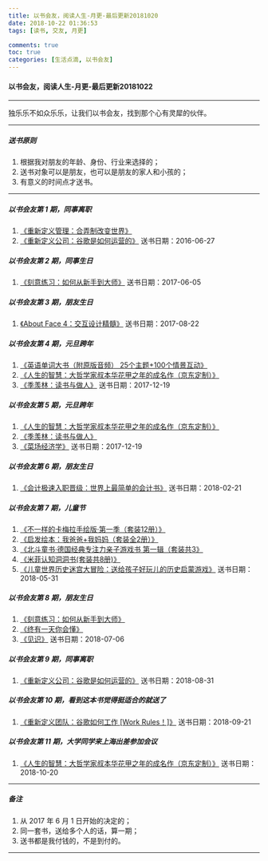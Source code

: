 ```yaml
---
title: 以书会友，阅读人生-月更-最后更新20181020
date: 2018-10-22 01:36:53
tags: [读书, 交友, 月更]

comments: true
toc: true
categories: [生活点滴, 以书会友]
---
```


#### 以书会友，阅读人生-月更-最后更新20181022
---

>
独乐乐不如众乐乐，让我们以书会友，找到那个心有灵犀的伙伴。
>
---

##### 送书原则
>
1. 根据我对朋友的年龄、身份、行业来选择的；
2. 送书对象可以是朋友，也可以是朋友的家人和小孩的；
3. 有意义的时间点才送书。
>

---
##### 以书会友第 1 期，同事离职
>
1. [《重新定义管理：合弄制改变世界》](https://item.jd.com/11774708.html)
2. [《重新定义公司：谷歌是如何运营的》](https://item.jd.com/11749340.html)
送书日期：2016-06-27
>
##### 以书会友第 2 期，同事生日
>
1. [《刻意练习：如何从新手到大师》](https://item.jd.com/11990777.html)
送书日期：2017-06-05
>
##### 以书会友第 3 期，朋友生日
>
1. [《About Face 4：交互设计精髓》](https://item.jd.com/11785174.html)
送书日期：2017-08-22
>
##### 以书会友第 4 期，元旦跨年
>
1. [《英语单词大书（附原版音频） 25个主题+100个情景互动》](https://item.jd.com/12081245.html)
2. [《人生的智慧：大哲学家叔本华花甲之年的成名作（京东定制）》](https://item.jd.com/12002050.html)
3. [《季羡林：读书与做人》](https://item.jd.com/10045668.html)
送书日期：2017-12-19
>
#####  以书会友第 5 期，元旦跨年
>
1. [《人生的智慧：大哲学家叔本华花甲之年的成名作（京东定制）》](https://item.jd.com/12002050.html)
2. [《季羡林：读书与做人》](https://item.jd.com/10045668.html)
3. [《菜场经济学》](https://item.jd.com/12022534.html)
送书日期：2017-12-19
>
##### 以书会友第 6 期，朋友生日
>
1. [《会计极速入职晋级：世界上最简单的会计书》](https://item.jd.com/11339593.html)
送书日期：2018-02-21
>
#####  以书会友第 7 期，儿童节
>
1. [《不一样的卡梅拉手绘版·第一季（套装12册）》](https://item.jd.com/11244689.html)
2. [《启发绘本：我爸爸+我妈妈（套装全2册）》](https://item.jd.com/11480060.html)
3. [《北斗童书·德国经典专注力亲子游戏书 第一辑（套装共3》](https://item.jd.com/11977623.html)
4. [《米菲认知洞洞书(套装共8册)》](https://item.jd.com/11710657.html)
5. [《儿童世界历史迷宫大冒险：送给孩子好玩儿的历史启蒙游戏》](https://item.jd.com/12126809.html)
送书日期：2018-05-31
>
#####  以书会友第 8 期，朋友生日
>
1. [《刻意练习：如何从新手到大师》](https://item.jd.com/11990777.html)
2. [《终有一天你会懂》](https://item.jd.com/12357868.html)
3. [《见识》](https://item.jd.com/12304478.html)
送书日期：2018-07-06
>
#####  以书会友第 9 期，同事离职
>
1. [《重新定义公司：谷歌是如何运营的》](https://item.jd.com/11749340.html)
送书日期：2018-08-31
>

#####  以书会友第 10 期，看到这本书觉得挺适合的就送了
>
1. [《重新定义团队：谷歌如何工作 [Work Rules！]》](https://item.jd.com/11766226.html)
送书日期：2018-09-21
>

#####  以书会友第 11 期，大学同学来上海出差参加会议
>
1. [《人生的智慧：大哲学家叔本华花甲之年的成名作（京东定制）》](https://item.jd.com/12002050.html)
送书日期：2018-10-20
>

---
##### 备注
>
1. 从 2017 年 6 月 1 日开始的决定的；
2. 同一套书，送给多个人的话，算一期；
3. 送书都是我付钱的，不是到付的。
>

---
